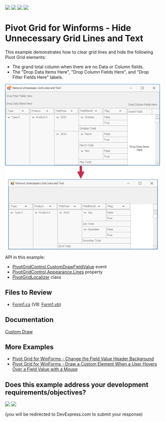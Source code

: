<!-- default badges list -->
![](https://img.shields.io/endpoint?url=https://codecentral.devexpress.com/api/v1/VersionRange/128582066/24.2.1%2B)
[![](https://img.shields.io/badge/Open_in_DevExpress_Support_Center-FF7200?style=flat-square&logo=DevExpress&logoColor=white)](https://supportcenter.devexpress.com/ticket/details/E2514)
[![](https://img.shields.io/badge/📖_How_to_use_DevExpress_Examples-e9f6fc?style=flat-square)](https://docs.devexpress.com/GeneralInformation/403183)
[![](https://img.shields.io/badge/💬_Leave_Feedback-feecdd?style=flat-square)](#does-this-example-address-your-development-requirementsobjectives)
<!-- default badges end -->

# Pivot Grid for Winforms - Hide Unnecessary Grid Lines and Text

This example demonstrates how to clear grid lines and hide the following Pivot Grid elements:

- The grand total column when there are no Data or Column fields.
- The "Drop Data Items Here", "Drop Column Fields Here", and "Drop Filter Fields Here" labels.

![screenshot](/images/screenshot.png)

API in this example:

* [PivotGridControl.CustomDrawFieldValue](https://docs.devexpress.com/WindowsForms/DevExpress.XtraPivotGrid.PivotGridControl.CustomDrawFieldValue) event
* [PivotGridControl.Appearance.Lines](https://docs.devexpress.com/WindowsForms/DevExpress.XtraPivotGrid.PivotGridAppearancesBase.Lines) property
* [PivotGridLocalizer](https://docs.devexpress.com/CoreLibraries/DevExpress.XtraPivotGrid.Localization.PivotGridLocalizer) class

## Files to Review

* [Form1.cs](./CS/RemoveGridLinesExample/Form1.cs) (VB: [Form1.vb](./VB/RemoveGridLinesExample/Form1.vb))

## Documentation

[Custom Draw](https://docs.devexpress.com/WindowsForms/1817/controls-and-libraries/pivot-grid/appearance/custom-draw)

## More Examples

- [Pivot Grid for WinForms - Change the Field Value Header Background](https://github.com/DevExpress-Examples/winforms-pivot-change-the-field-value-header-appearance-backcolor)
- [Pivot Grid for WinForms - Draw a Custom Element When a User Hovers Over a Field Value with a Mouse](https://github.com/DevExpress-Examples/winforms-pivot-grid-draw-a-custom-element-on-mouse-hover)

<!-- feedback -->
## Does this example address your development requirements/objectives?

[<img src="https://www.devexpress.com/support/examples/i/yes-button.svg"/>](https://www.devexpress.com/support/examples/survey.xml?utm_source=github&utm_campaign=winforms-pivot-grid-hide-the-grand-total-column-and-text-labels&~~~was_helpful=yes) [<img src="https://www.devexpress.com/support/examples/i/no-button.svg"/>](https://www.devexpress.com/support/examples/survey.xml?utm_source=github&utm_campaign=winforms-pivot-grid-hide-the-grand-total-column-and-text-labels&~~~was_helpful=no)

(you will be redirected to DevExpress.com to submit your response)
<!-- feedback end -->
